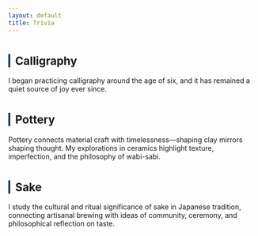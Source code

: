 ```yaml
---
layout: default
title: Trivia
---
```


<div class="divider"></div>

<!-- ===== Calligraphy ===== -->
<h2 id="calligraphy" style="font-size:1.6em; margin-top:40px; border-left:4px solid #1B3A57; padding-left:10px;">Calligraphy</h2>
<p>
  I began practicing calligraphy around the age of six, and it has remained a quiet source of joy ever since.
</p>

<!-- ===== Pottery ===== -->
<h2 id="pottery" style="font-size:1.6em; margin-top:40px; border-left:4px solid #1B3A57; padding-left:10px;">Pottery</h2>
<p>
  Pottery connects material craft with timelessness—shaping clay mirrors shaping thought. 
  My explorations in ceramics highlight texture, imperfection, and the philosophy of wabi-sabi.
</p>

<!-- ===== Sake ===== -->
<h2 id="sake" style="font-size:1.6em; margin-top:40px; border-left:4px solid #1B3A57; padding-left:10px;">Sake</h2>
<p>
  I study the cultural and ritual significance of sake in Japanese tradition, connecting 
  artisanal brewing with ideas of community, ceremony, and philosophical reflection on taste.
</p>

<div class="divider"></div>
